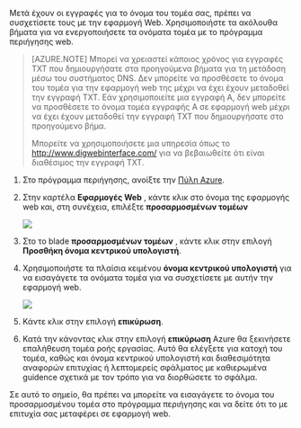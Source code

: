Μετά έχουν οι εγγραφές για το όνομα του τομέα σας, πρέπει να συσχετίσετε τους με την εφαρμογή Web. Χρησιμοποιήστε τα ακόλουθα βήματα για να ενεργοποιήσετε τα ονόματα τομέα με το πρόγραμμα περιήγησης web.

> [AZURE.NOTE] Μπορεί να χρειαστεί κάποιος χρόνος για εγγραφές TXT που δημιουργήσατε στα προηγούμενα βήματα για τη μετάδοση μέσω του συστήματος DNS. Δεν μπορείτε να προσθέσετε το όνομα του τομέα για την εφαρμογή web της μέχρι να έχει έχουν μεταδοθεί την εγγραφή TXT. Εάν χρησιμοποιείτε μια εγγραφή A, δεν μπορείτε να προσθέσετε το όνομα τομέα εγγραφής A σε εφαρμογή web μέχρι να έχει έχουν μεταδοθεί την εγγραφή TXT που δημιουργήσατε στο προηγούμενο βήμα.
>
> Μπορείτε να χρησιμοποιήσετε μια υπηρεσία όπως το <a href="http://www.digwebinterface.com/">http://www.digwebinterface.com/</a> για να βεβαιωθείτε ότι είναι διαθέσιμος την εγγραφή TXT.

1. Στο πρόγραμμα περιήγησης, ανοίξτε την [Πύλη Azure](https://portal.azure.com).

2. Στην καρτέλα **Εφαρμογές Web** , κάντε κλικ στο όνομα της εφαρμογής web και, στη συνέχεια, επιλέξτε **προσαρμοσμένων τομέων**

    ![](./media/custom-dns-web-site/dncmntask-cname-6.png)

3. Στο το blade **προσαρμοσμένων τομέων** , κάντε κλικ στην επιλογή **Προσθήκη όνομα κεντρικού υπολογιστή**.
    
4. Χρησιμοποιήστε τα πλαίσια κειμένου **όνομα κεντρικού υπολογιστή** για να εισαγάγετε τα ονόματα τομέα για να συσχετίσετε με αυτήν την εφαρμογή web.

    ![](./media/custom-dns-web-site/add-custom-domain.png)

6.  Κάντε κλικ στην επιλογή **επικύρωση**.

7.  Κατά την κάνοντας κλικ στην επιλογή **επικύρωση** Azure θα ξεκινήσετε επαλήθευση τομέα ροής εργασίας. Αυτό θα ελέγξετε για κατοχή του τομέα, καθώς και όνομα κεντρικού υπολογιστή και διαθεσιμότητα αναφορών επιτυχίας ή λεπτομερείς σφάλματος με καθιερωμένα guidence σχετικά με τον τρόπο για να διορθώσετε το σφάλμα.    

Σε αυτό το σημείο, θα πρέπει να μπορείτε να εισαγάγετε το όνομα του προσαρμοσμένου τομέα στο πρόγραμμα περιήγησης και να δείτε ότι το με επιτυχία σας μεταφέρει σε εφαρμογή web.
